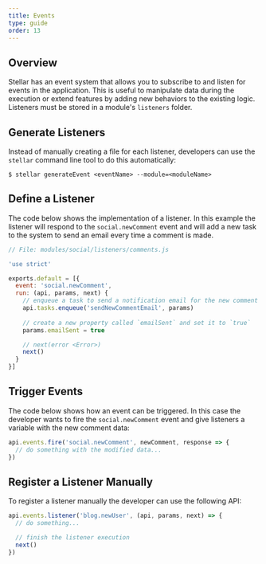 ```yaml
---
title: Events
type: guide
order: 13
---
```


## Overview

Stellar has an event system that allows you to subscribe to and listen for events in the application. This is useful to manipulate data during the execution or extend features by adding new behaviors to the existing logic. Listeners must be stored in a module's `listeners` folder.

## Generate Listeners

Instead of manually creating a file for each listener, developers can use the `stellar` command line tool to do this automatically:

```shell
$ stellar generateEvent <eventName> --module=<moduleName>
```

## Define a Listener

The code below shows the implementation of a listener.  In this example the listener will respond to the `social.newComment` event and will add a new task to the system to send an email every time a comment is made.

```javascript
// File: modules/social/listeners/comments.js

'use strict'

exports.default = [{
  event: 'social.newComment',
  run: (api, params, next) {
    // enqueue a task to send a notification email for the new comment
    api.tasks.enqueue('sendNewCommentEmail', params)
    
    // create a new property called `emailSent` and set it to `true`
    params.emailSent = true

    // next(error <Error>)
    next()
  }
}]
```

## Trigger Events

The code below shows how an event can be triggered. In this case the developer wants to fire the `social.newComment` event and give listeners a variable with the new comment data:

```javascript
api.events.fire('social.newComment', newComment, response => {
  // do something with the modified data...
})
```

## Register a Listener Manually

To register a listener manually the developer can use the following API:

```javascript
api.events.listener('blog.newUser', (api, params, next) => {
  // do something...

  // finish the listener execution
  next()
})
```